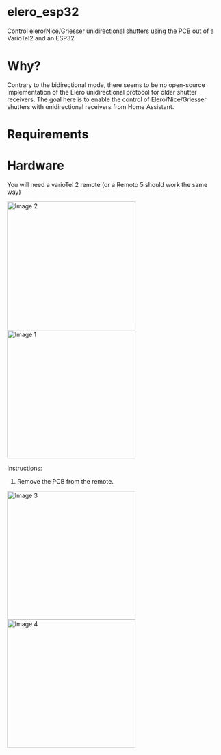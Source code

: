 # elero_esp32
Control elero/Nice/Griesser unidirectional shutters using the PCB out of a VarioTel2 and an ESP32

# Why?
Contrary to the bidirectional mode, there seems to be no open-source implementation of the Elero unidirectional protocol for older shutter receivers. The goal here is to enable the control of Elero/Nice/Griesser shutters with unidirectional receivers from Home Assistant.

# Requirements

# Hardware
You will need a varioTel 2 remote (or a Remoto 5 should work the same way)

<img src="https://github.com/user-attachments/assets/448aaded-74fe-45b5-ae4a-cf0c7e925a60" alt="Image 2" width="300">
<img src="https://github.com/user-attachments/assets/b7f53ff8-f5e1-4ac5-941e-cd547dfd53b7" alt="Image 1" width="300">



Instructions:

1) Remove the PCB from the remote.

<img src="https://github.com/user-attachments/assets/0246f223-c585-4e09-ba09-7c1683e445f1" alt="Image 3" width="300">
<img src="https://github.com/user-attachments/assets/e8e00362-e066-4f13-97f9-e925c29a5636" alt="Image 4" width="300">
